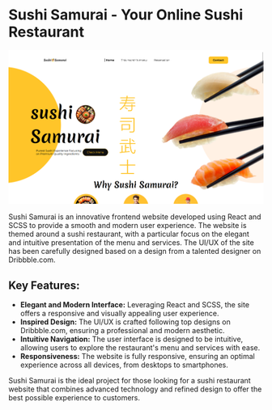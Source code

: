 # Sushi Samurai - Your Online Sushi Restaurant

![plot](https://github.com/imash05/sushi_samurai/blob/main/src/assets/preview.png)


Sushi Samurai is an innovative frontend website developed using React and SCSS to provide a smooth and modern user experience. The website is themed around a sushi restaurant, with a particular focus on the elegant and intuitive presentation of the menu and services. The UI/UX of the site has been carefully designed based on a design from a talented designer on Dribbble.com.

## Key Features:

- **Elegant and Modern Interface:** Leveraging React and SCSS, the site offers a responsive and visually appealing user experience.
- **Inspired Design:** The UI/UX is crafted following top designs on Dribbble.com, ensuring a professional and modern aesthetic.
- **Intuitive Navigation:** The user interface is designed to be intuitive, allowing users to explore the restaurant's menu and services with ease.
- **Responsiveness:** The website is fully responsive, ensuring an optimal experience across all devices, from desktops to smartphones.

Sushi Samurai is the ideal project for those looking for a sushi restaurant website that combines advanced technology and refined design to offer the best possible experience to customers.


